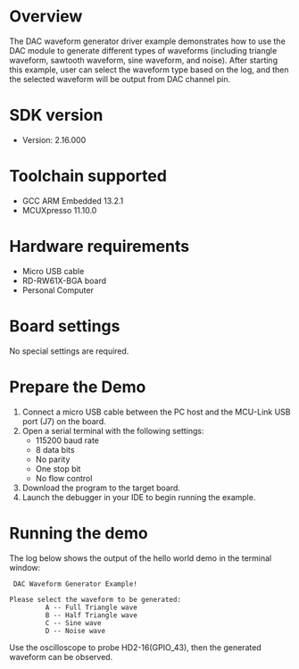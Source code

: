Overview
========
The DAC waveform generator driver example demonstrates how to use the DAC module to generate different types of waveforms
(including triangle waveform, sawtooth waveform, sine waveform, and noise). After starting this example, user can select
the waveform type based on the log, and then the selected waveform will be output from  DAC channel pin.

SDK version
===========
- Version: 2.16.000

Toolchain supported
===================
- GCC ARM Embedded  13.2.1
- MCUXpresso  11.10.0

Hardware requirements
=====================
- Micro USB cable
- RD-RW61X-BGA board
- Personal Computer

Board settings
==============
No special settings are required.

Prepare the Demo
================
1.  Connect a micro USB cable between the PC host and the MCU-Link USB port (J7) on the board.
2.  Open a serial terminal with the following settings:
    - 115200 baud rate
    - 8 data bits
    - No parity
    - One stop bit
    - No flow control
3.  Download the program to the target board.
4.  Launch the debugger in your IDE to begin running the example.

Running the demo
================
The log below shows the output of the hello world demo in the terminal window:
~~~~~~~~~~~~~~~~~~~~~~~~~~~~~~~~~~~
 DAC Waveform Generator Example!

Please select the waveform to be generated:
         A -- Full Triangle wave
         B -- Half Triangle wave
         C -- Sine wave
         D -- Noise wave
~~~~~~~~~~~~~~~~~~~~~~~~~~~~~~~~~~~
Use the oscilloscope to probe HD2-16(GPIO_43), then the generated waveform can be observed.
